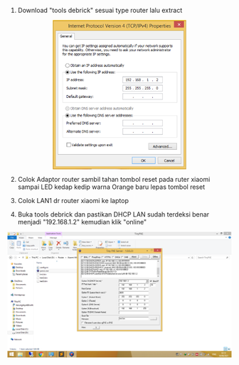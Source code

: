 1. Download "tools debrick" sesuai type router lalu extract

<div  align="center">    
  <img src="./image/DHCP1.png" width = "300" alt="curl bash" align=center />
</div>

2. Colok Adaptor router sambil tahan tombol reset pada ruter xiaomi sampai LED kedap kedip warna Orange baru lepas tombol reset

3. Colok LAN1 dr router xiaomi ke laptop

4. Buka tools debrick dan pastikan DHCP LAN sudah terdeksi benar menjadi "192.168.1.2" kemudian klik "online"

<div  align="center">    
  <img src="./image/DHCP2.png" width = "900" alt="curl bash" align=center />
</div>
